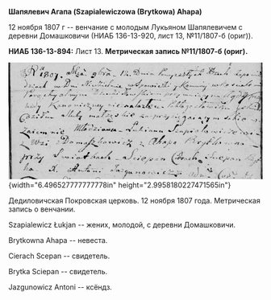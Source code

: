**Шапялевич Агапа (Szapialewiczowa (Brytkowa) Ahapa)**

12 ноября 1807 г -- венчание с молодым Лукьяном Шапялевичем с деревни
Домашковичи (НИАБ 136-13-920, лист 13, №11/1807-б (ориг)).

**НИАБ 136-13-894:** Лист 13. **Метрическая запись №11/1807-б (ориг).**

![](./media/39149c880b28e7d0365511d42eeb42fa3923ddfd.png){width="6.496527777777778in"
height="2.9958180227471565in"}

Дедиловичская Покровская церковь. 12 ноября 1807 года. Метрическая
запись о венчании.

Szapialewicz Łukjan -- жених, молодой, с деревни Домашковичи.

Brytkowna Ahapa -- невеста.

Cierach Scepan -- свидетель.

Brytka Sciepan -- свидетель.

Jazgunowicz Antoni -- ксёндз.
